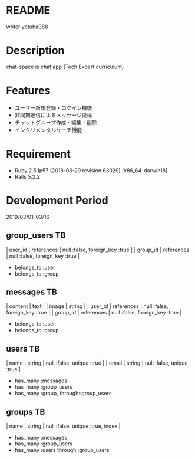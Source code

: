 # README
writer yotuba088

# Description
chat-space is chat app (Tech Expert curriculum)

# Features
- ユーザー新規登録・ログイン機能
- 非同期通信によるメッセージ投稿
- チャットグループ作成・編集・削除
- インクリメンタルサーチ機能

# Requirement
- Ruby 2.5.1p57 (2018-03-29 revision 63029) [x86_64-darwin18]
- Rails 5.2.2

# Development Period
2019/03/01-03/16

## group_users TB
| user_id | references | null :false, foreign_key :true |
| group_id | references | null :false, foreign_key :true |

- belongs_to :user
- belongs_to :group

## messages TB
| content |	text |
| image | string |
| user_id | references | null :false, foreign_key :true |
| group_id | references | null :false, foreign_key :true |

- belongs_to :user
- belongs_to :group

## users TB
| name | string | null :false, unique :true |
| email | string | null :false, unique :true |

- has_many :messages
- has_many :group_users
- has_many :group, through::group_users

## groups TB
| name | string | null :false, unique :true, index |

- has_many :messages
- has_many :group_users
- has_many :users through::group_users
